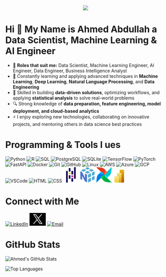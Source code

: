 <div align="center">
  <img height="150" src="https://media.giphy.com/media/M9gbBd9nbDrOTu1Mqx/giphy.gif"  />
</div>

# Hi 👋 My Name is Ahmed Abdullah a Data Scientist, Machine Learning & AI Engineer
- 🎯 **Roles that suit me:** Data Scientist, Machine Learning Engineer, AI Engineer, Data Engineer, Business Intelligence Analyst  
- 🌱 Constantly learning and applying advanced techniques in **Machine Learning**, **Deep Learning**, **Natural Language Processing**, and **Data Engineering**  
- 🧩 Skilled in building **data-driven solutions**, optimizing workflows, and applying **statistical analysis** to solve real-world problems  
- 🔍 Strong knowledge of **data preparation, feature engineering, model deployment, and cloud-based analytics**  
- ⚡ I enjoy exploring new technologies, collaborating on innovative projects, and mentoring others in data science best practices  

# Programming & Tools I ues
<!-- skillicons.dev first -->
![Python](https://skillicons.dev/icons?i=python)
![R](https://skillicons.dev/icons?i=r)
![SQL](https://skillicons.dev/icons?i=mysql)
![PostgreSQL](https://skillicons.dev/icons?i=postgresql)
![SQLite](https://skillicons.dev/icons?i=sqlite)
![TensorFlow](https://skillicons.dev/icons?i=tensorflow)
![PyTorch](https://skillicons.dev/icons?i=pytorch)
![FastAPI](https://skillicons.dev/icons?i=fastapi)
![Docker](https://skillicons.dev/icons?i=docker)
![Git](https://skillicons.dev/icons?i=git)
![GitHub](https://skillicons.dev/icons?i=github)
![Linux](https://skillicons.dev/icons?i=linux)
![AWS](https://skillicons.dev/icons?i=aws)
![Azure](https://skillicons.dev/icons?i=azure)
![GCP](https://skillicons.dev/icons?i=gcp)
![VSCode](https://skillicons.dev/icons?i=vscode)
![HTML](https://skillicons.dev/icons?i=html)
![CSS](https://skillicons.dev/icons?i=css)
<img src="https://raw.githubusercontent.com/devicons/devicon/master/icons/pandas/pandas-original.svg" height="48" alt="Pandas" />
<img src="https://raw.githubusercontent.com/devicons/devicon/master/icons/numpy/numpy-original.svg" height="48" alt="NumPy" />
<img src="https://raw.githubusercontent.com/devicons/devicon/master/icons/apacheairflow/apacheairflow-original.svg" height="48" alt="Airflow" />
<img src="https://raw.githubusercontent.com/DSAhmed7/DSAhmed7/main/Power_BI_Logo.png" height="40" alt="X" />

# Connect with Me
[![LinkedIn](https://skillicons.dev/icons?i=linkedin)](https://www.linkedin.com/in/ahmed-abdullah-17822210a)
[<img src="https://raw.githubusercontent.com/DSAhmed7/DSAhmed7/main/x-logo.png" height="40" alt="X" />](https://x.com/kyv_9?s=21&t=Ri5I06ZjOiFzSh-yCd8snA)
[![Email](https://skillicons.dev/icons?i=gmail)](mailto:ahmedalenzi010@gmail.com)

# GitHub Stats
![Ahmed's GitHub Stats](https://github-readme-stats.vercel.app/api?username=DSAhmed7&show_icons=true&theme=tokyonight)

![Top Languages](https://github-readme-stats.vercel.app/api/top-langs/?username=DSAhmed7&layout=compact&theme=tokyonight)
